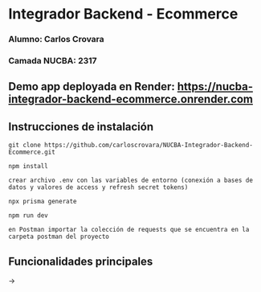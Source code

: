 # Integrador Backend - Ecommerce

### Alumno: Carlos Crovara

### Camada NUCBA: 2317

## Demo app deployada en Render: https://nucba-integrador-backend-ecommerce.onrender.com

## Instrucciones de instalación

```
git clone https://github.com/carloscrovara/NUCBA-Integrador-Backend-Ecommerce.git

npm install

crear archivo .env con las variables de entorno (conexión a bases de datos y valores de access y refresh secret tokens)

npx prisma generate

npm run dev

en Postman importar la colección de requests que se encuentra en la carpeta postman del proyecto
```

## Funcionalidades principales

-> 